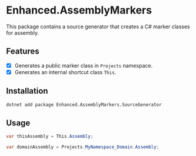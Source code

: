 # Enhanced.AssemblyMarkers

This package contains a source generator that creates a C# marker classes for assembly.

## Features

- [x] Generates a public marker class in `Projects` namespace.
- [x] Generates an internal shortcut class `This`.

## Installation

```bash
dotnet add package Enhanced.AssemblyMarkers.SourceGenerator
```

## Usage

```csharp
var thisAssembly = This.Assembly;
```

```csharp
var domainAssembly = Projects.MyNamespace_Domain.Assembly;
```
